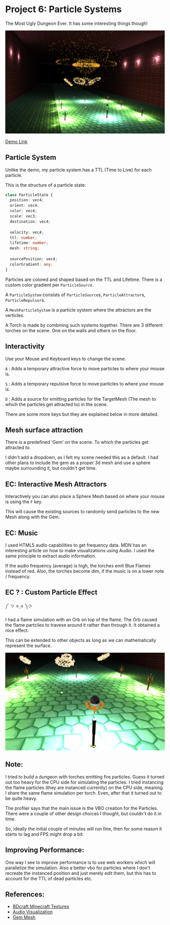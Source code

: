 Project 6: Particle Systems
=============================

The Most Ugly Dungeon Ever. It has some interesting things though!

![](images/img_1.png)

[Demo Link](https://vasumahesh1.github.io/ParticleSystem_WebGL/)

## Particle System

Unlike the demo, my particle system has a TTL (Time to Live) for each particle.

This is the structure of a particle state:
```typescript
class ParticleState {
  position: vec4;
  orient: vec4;
  color: vec4;
  scale: vec3;
  destination: vec4;

  velocity: vec4;
  ttl: number;
  lifetime: number;
  mesh: string;

  sourcePosition: vec4;
  colorGradient: any;
}
```

Particles are colored and shaped based on the TTL and Lifetime. There is a custom color gradient per `ParticleSource`.

A `ParticleSystem` consists of `ParticleSource`s, `ParticleAttractor`s, `ParticleRepulsor`s.

A `MeshParticleSystem` is a particle system where the attractors are the verticles.

A Torch is made by combining such systems together. There are 3 different torches on the scene. One on the walls and others on the floor.


## Interactivity

Use your Mouse and Keyboard keys to change the scene.

`A` : Adds a temporary attractive force to move particles to where your mouse is.

`S` : Adds a temporary repulsive force to move particles to where your mouse is.

`D` : Adds a source for emitting particles for the TargetMesh (The mesh to which the particles get attracted to) in the scene.

There are some more keys but they are explained below in more detailed.


## Mesh surface attraction

There is a predefined 'Gem' on the scene. To which the particles get attracted to.

I didn't add a dropdown, as I felt my scene needed this as a default. I had other plans to include the gem as a proper 3d mesh and use a sphere maybe surrounding it, but couldn't get time.


## EC: Interactive Mesh Attractors

Interactively you can also place a Sphere Mesh based on where your mouse is using the `F` key.

This will cause the existing sources to randomly send particles to the new Mesh along with the Gem.


## EC: Music

I used HTML5 audio capabilities to get frequency data. MDN has an interesting article on how to make visualizations using Audio. I used the same principle to extract audio information.

If the audio frequency (average) is high, the torches emit Blue Flames instead of red. Also, the torches become dim, if the music is on a lower note / frequency.


## EC ? : Custom Particle Effect

`༼ つ o_o ༽つ`

I had a flame simulation with an Orb on top of the flame. The Orb caused the flame partciles to travese around it rather than through it. It obtained a nice effect.

This can be extended to other objects as long as we can mathematically represent the surface.

![](images/img_2.png)


## Note:

I tried to build a dungeon with torches emitting fire particles. Guess it turned out too heavy for the CPU side for simulating the particles. I tried instancing the flame particles (they are instanced currently) on the CPU side, meaning I share the same flame simulation per torch. Even, after that it turned out to be quite heavy.

The profiler says that the main issue is the VBO creation for the Particles. There were a couple of other design choices I thought, but couldn't do it in time.

So, ideally the initial couple of minutes will run fine, then for some reason it starts to lag and FPS might drop a bit.

## Improving Performance:

One way I see to improve performance is to use web workers which will parallelize the simulation. Also a better vbo for particles where I don't recreate the instanced position and just merely edit them, but this has to account for the TTL of dead particles etc.

## References:

- [BDcraft Minecraft Textures](bdcraft.net)
- [Audio Visualization](https://developer.mozilla.org/en-US/docs/Web/API/Web_Audio_API/Visualizations_with_Web_Audio_API)
- [Gem Mesh](https://free3d.com/3d-model/colored-diamonds-84118.html)
